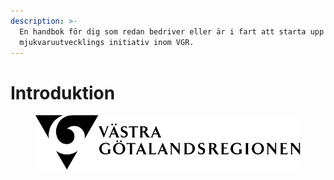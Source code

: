 ```yaml
---
description: >-
  En handbok för dig som redan bedriver eller är i fart att starta upp ett
  mjukvaruutvecklings initiativ inom VGR.
---
```


# Introduktion

<figure><img src=".gitbook/assets/image (15).png" alt=""><figcaption></figcaption></figure>
